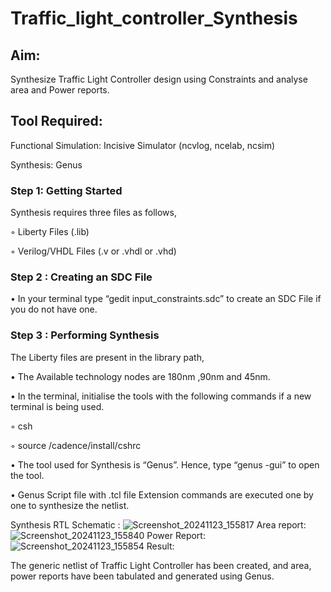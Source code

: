 # Traffic_light_controller_Synthesis

## Aim:

Synthesize Traffic Light Controller design using Constraints and analyse area and Power reports.

## Tool Required:

Functional Simulation: Incisive Simulator (ncvlog, ncelab, ncsim)

Synthesis: Genus

### Step 1: Getting Started

Synthesis requires three files as follows,

◦ Liberty Files (.lib)

◦ Verilog/VHDL Files (.v or .vhdl or .vhd)

### Step 2 : Creating an SDC File

•	In your terminal type “gedit input_constraints.sdc” to create an SDC File if you do not have one.

### Step 3 : Performing Synthesis

The Liberty files are present in the library path,

• The Available technology nodes are 180nm ,90nm and 45nm.

• In the terminal, initialise the tools with the following commands if a new terminal is being used.

◦ csh

◦ source /cadence/install/cshrc

• The tool used for Synthesis is “Genus”. Hence, type “genus -gui” to open the tool.

• Genus Script file with .tcl file Extension commands are executed one by one to synthesize the netlist.

Synthesis RTL Schematic :
![Screenshot_20241123_155817](https://github.com/user-attachments/assets/461ba49d-8be5-466a-8401-b1b9292dfac8)
Area report:
![Screenshot_20241123_155840](https://github.com/user-attachments/assets/d09cc4ff-a02e-42b5-afe8-760893d351e4)
Power Report:
![Screenshot_20241123_155854](https://github.com/user-attachments/assets/0662d39e-6450-492a-995f-6da0a6642365)
Result:

The generic netlist of Traffic Light Controller has been created, and area, power reports have been tabulated and generated using Genus.
